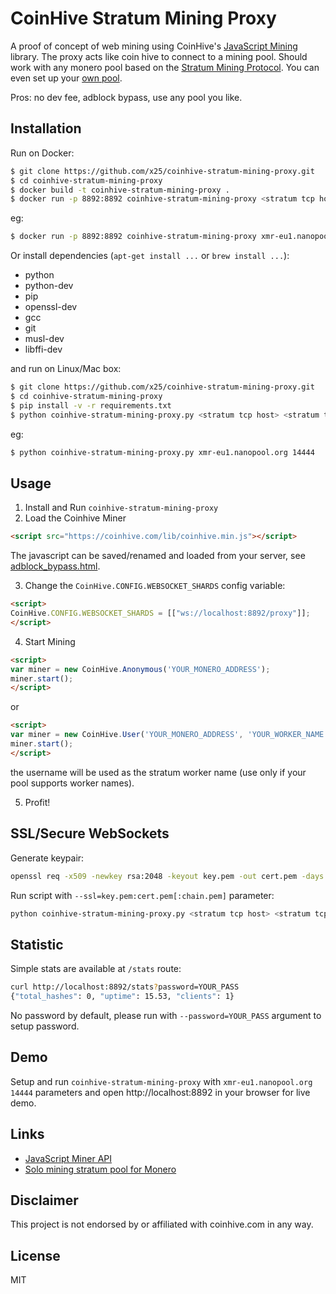 # CoinHive Stratum Mining Proxy

A proof of concept of web mining using CoinHive's [JavaScript Mining](https://coinhive.com/documentation/miner) library. The proxy acts like coin hive to connect to a mining pool. Should work with any monero pool based on the [Stratum Mining Protocol](https://en.bitcoin.it/wiki/Stratum_mining_protocol). You can even set up your [own pool](https://github.com/sammy007/monero-stratum).

Pros: no dev fee, adblock bypass, use any pool you like.

## Installation

Run on Docker:

```sh
$ git clone https://github.com/x25/coinhive-stratum-mining-proxy.git
$ cd coinhive-stratum-mining-proxy
$ docker build -t coinhive-stratum-mining-proxy .
$ docker run -p 8892:8892 coinhive-stratum-mining-proxy <stratum tcp host> <stratum tcp port>
```

eg:

```sh
$ docker run -p 8892:8892 coinhive-stratum-mining-proxy xmr-eu1.nanopool.org 14444
```
Or install dependencies (```apt-get install ...``` or ```brew install ...```):

- python
- python-dev
- pip
- openssl-dev
- gcc
- git
- musl-dev
- libffi-dev

and run on Linux/Mac box:

```sh
$ git clone https://github.com/x25/coinhive-stratum-mining-proxy.git
$ cd coinhive-stratum-mining-proxy
$ pip install -v -r requirements.txt
$ python coinhive-stratum-mining-proxy.py <stratum tcp host> <stratum tcp port>
```

eg:

```sh
$ python coinhive-stratum-mining-proxy.py xmr-eu1.nanopool.org 14444
```

## Usage

1. Install and Run `coinhive-stratum-mining-proxy`
2. Load the Coinhive Miner

```html
<script src="https://coinhive.com/lib/coinhive.min.js"></script>
```

The javascript can be saved/renamed and loaded from your server, see [adblock_bypass.html](https://github.com/x25/coinhive-stratum-mining-proxy/blob/master/static/adblock_bypass.html).

3. Change the ```CoinHive.CONFIG.WEBSOCKET_SHARDS``` config variable:

```html
<script>
CoinHive.CONFIG.WEBSOCKET_SHARDS = [["ws://localhost:8892/proxy"]];
</script>
```

4. Start Mining

```html
<script>
var miner = new CoinHive.Anonymous('YOUR_MONERO_ADDRESS');
miner.start();
</script>
```
or

```html
<script>
var miner = new CoinHive.User('YOUR_MONERO_ADDRESS', 'YOUR_WORKER_NAME');
miner.start();
</script>
```
the username will be used as the stratum worker name (use only if your pool supports worker names).

5. Profit!

## SSL/Secure WebSockets

Generate keypair:

```sh
openssl req -x509 -newkey rsa:2048 -keyout key.pem -out cert.pem -days 100 -nodes
```

Run script with ```--ssl=key.pem:cert.pem[:chain.pem]``` parameter:

```sh
python coinhive-stratum-mining-proxy.py <stratum tcp host> <stratum tcp port> --ssl=key.pem:cert.pem[:chain.pem]
```

## Statistic

Simple stats are available at ```/stats``` route:

```sh
curl http://localhost:8892/stats?password=YOUR_PASS
{"total_hashes": 0, "uptime": 15.53, "clients": 1}
```

No password by default, please run with ``--password=YOUR_PASS`` argument to setup password.

## Demo

Setup and run `coinhive-stratum-mining-proxy` with `xmr-eu1.nanopool.org 14444` parameters and open http://localhost:8892 in your browser for live demo.

## Links

- [JavaScript Miner API](https://coinhive.com/documentation/miner)
- [Solo mining stratum pool for Monero](https://github.com/sammy007/monero-stratum)

## Disclaimer

This project is not endorsed by or affiliated with coinhive.com in any way.

## License

MIT
